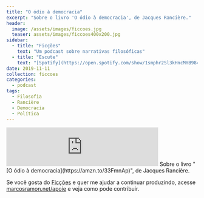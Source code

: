 ```yaml
---
title: "O ódio à democracia"
excerpt: "Sobre o livro 'O ódio à democracia', de Jacques Rancière."
header:
  image: /assets/images/ficcoes.jpg
  teaser: assets/images/ficcoes400x200.jpg
sidebar:
  - title: "Ficções"
    text: "Um podcast sobre narrativas filosóficas"
  - title: "Escute"
    text: "[Spotify](https://open.spotify.com/show/1smphr2Sl3kHncMYB984rc?si=Ds7GV4oNQnGxsm-bxYvasA), [Google](https://podcasts.google.com/?feed=aHR0cHM6Ly9hbmNob3IuZm0vcy9hOWM4NWIwL3BvZGNhc3QvcnNz) ou [RSS](https://anchor.fm/s/a9c85b0/podcast/rss)"
date: 2019-11-11
collection: ficcoes
categories:
  - podcast
tags: 
  - Filosofia
  - Rancière
  - Democracia
  - Política
---
```


<iframe src="https://anchor.fm/podcastficcoes/embed/episodes/O-dio--democracia-e8une2" height="102px" width="400px" frameborder="0" scrolling="no"></iframe>
Sobre o livro "[O ódio à democracia](https://amzn.to/33FmnAp)", de Jacques Rancière.

Se você gosta do [Ficções](https://marcosramon.net/ficcoes/) e quer me ajudar a continuar produzindo, acesse [marcosramon.net/apoie](https://marcosramon.net/apoie/) e veja como pode contribuir.
